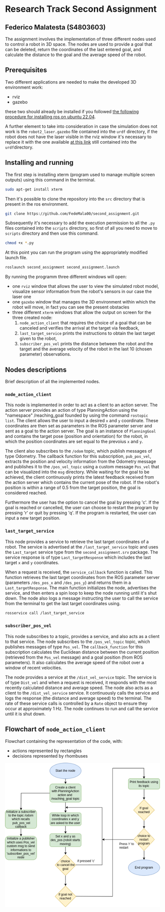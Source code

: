 # Research Track Second Assignment
## Federico Malatesta (S4803603)

The assignment involves the implementation of three different nodes used to control a robot in 3D space. 
The nodes are used to provide a goal that can be deleted, return the coordinates of the last entered goal, and calculate the distance to the goal and the average speed of the robot.

## Prerequisites
Two different applications are needed to make the developed 3D environment work:
- rviz
- gazebo

these two should already be installed if you followed [the following procedure for installing ros on ubuntu 22.04](https://2023.aulaweb.unige.it/pluginfile.php/154428/mod_resource/content/0/guide_ROSinstallation_Ubuntu22.txt).

A further element to take into consideration in case the simulation does not work is the `robot2_laser.gazebo` file contained into the `urdf` directory, if the robot does not have the laser visible in the rviz window it's necessary to replace it with the one available [at this link](https://github.com/CarmineD8/assignment_2_2023) still contained into the `urdf`directory.

## Installing and running
The first step is installing xterm (program used to manage multiple screen outputs) using this command in the terminal.
```bash 
sudo apt-get install xterm
```
Then it's possible to clone the repository into the `src` directory that is present in the ros environment. 
```bash
git clone https://github.com/FedeMala00/second_assignment.git
```
Subsequently it's necessary to add the execution permission to all the `.py` files contained into the `scripts` directory, so first of all you need to move to `scripts` directory and then use this command.
```bash
chmod +x *.py
```
At this point you can run the program using the appropriately modified launch file.
```bash
roslaunch second_assignment second_assignment.launch
```
By running the programm three different windows will open: 
- one `rviz` window that allows the user to view the simulated robot model, visualize sensor information from the robot's sensors in our case the laser one
- one `gazebo` window that manages the 3D environment within which the robot will move, in fact you can see the present obstacles
- three different `xterm` windows that allow the output on screen for the three created node:
  1. `node_action_client` that requires the choice of a goal that can be canceled and verifies the arrival at the target via feedback,
  2. `last_target_service` prints the instructions to obtain the last target given to the robot, 
  3. `subscriber_pos_vel` prints the distance between the robot and the target and the average velocity of the robot in the last 10 (chosen parameter) observations.

## Nodes descriptions 
Brief description of all the implemented nodes.
### `node_action_client`
This node is implemented in order to act as a client to an action server. The action server provides an action of type PlanningAction using the "namespace" /reaching_goal founded by using the command `rostopic list`. 
The client allows the user to input a desired `x` and `y` coordinate. These coordinates are then set as parameters in the ROS parameter server and sent as a goal to the action server. The goal is an instance of `PlanningGoal` and contains the target pose (position and orientation) for the robot, in which the position coordinates are set equal to the prevoius `x` and `y`.

The client also subscribes to the `/odom` topic, which publish messages of type Odometry. The callback function for this subscription, `pub_pos_vel`, extracts the position and velocity information from the Odometry message and publishes it to the `/pos_vel_topic` using a custom message `Pos_vel` that can be visualized into the `msg` directory. 
While waiting for the goal to be achieved, the client continuously prints the latest feedback received from the action server which contains the current pose of the robot. If the robot's position is within a range of 0.5 from the target position, the goal is considered reached.

Furthermore the user has the option to cancel the goal by pressing 'c'. If the goal is reached or cancelled, the user can choose to restart the program by pressing 'r' or quit by pressing 'q'. If the program is restarted, the user can input a new target position.

### `last_target_service`
This node provides a service to retrieve the last target coordinates of a robot. 
The service is advertised at the `/last_target_service` topic and uses the `Last_target` service type from the `second_assignment.srv` package. The service response is of type `Last_targetResponse` which includes the last target `x` and `y` coordinates.

When a request is received, the `service_callback` function is called. This function retrieves the last target coordinates from the ROS parameter server (parameters `/des_pos_x` and `/des_pos_y`) and returns them in a `Last_targetResponse`. 
The main function initializes the node, advertises the service, and then enters a spin loop to keep the node running until it's shut down.
The node also logs a message instructing the user to call the service from the terminal to get the last target coordinates using.
```bash 
rosservice call /last_target_service 
```

### `subscriber_pos_vel`

This node subscribes to a topic, provides a service, and also acts as a client to that service.
The node subscribes to the `/pos_vel_topic` topic, which publishes messages of type `Pos_vel`. The `callback_function` for this subscription calculates the Euclidean distance between the current position (retrieved from the `Pos_vel` message) and a goal position (from ROS parameters). It also calculates the average speed of the robot over a window of recent velocities.

The node provides a service at the `/dist_vel_service` topic. The service is of type `Dist_vel` and when a request is received, it responds with the most recently calculated distance and average speed.
The node also acts as a client to the `/dist_vel_service` service. It continuously calls the service and logs the response (the distance and average speed) to the terminal. The rate of these service calls is controlled by a `Rate` object to ensure they occur at approximately 1 Hz.
The node continues to run and call the service until it is shut down.

## Flowchart of `node_action_client`
Flowchart containing the representation of the code, with:
- actions represented by rectangles
- decisions represented by rhombuses

![Flowchart.drawio.png](https://github.com/FedeMala00/Research_track_ass2/blob/main/Flowchart.drawio.png)
